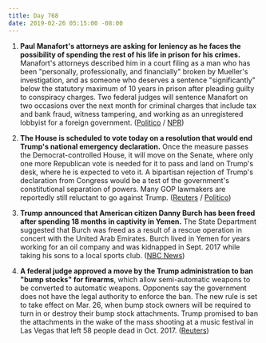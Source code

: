 ```yaml
---
title: Day 768
date: 2019-02-26 05:15:00 -08:00
---
```


1. **Paul Manafort's attorneys are asking for leniency as he faces the possibility of spending the rest of his life in prison for his crimes.** Manafort's attorneys described him in a court filing as a man who has been "personally, professionally, and financially" broken by Mueller's investigation, and as someone who deserves a sentence "significantly" below the statutory maximum of 10 years in prison after pleading guilty to conspiracy charges. Two federal judges will sentence Manafort on two occasions over the next month for criminal charges that include tax and bank fraud, witness tampering, and working as an unregistered lobbyist for a foreign government. ([Politico](https://www.politico.com/story/2019/02/25/paul-manafort-sentencing-1186562) / [NPR](https://www.npr.org/2019/02/26/698027383/manafort-seeks-leniency-in-sentencing))

2. **The House is scheduled to vote today on a resolution that would end Trump's national emergency declaration.** Once the measure passes the Democrat-controlled House, it will move on the Senate, where only one more Republican vote is needed for it to pass and land on Trump's desk, where he is expected to veto it. A bipartisan rejection of Trump's declaration from Congress would be a test of the government's constitutional separation of powers. Many GOP lawmakers are reportedly still reluctant to go against Trump. ([Reuters](https://www.reuters.com/article/us-usa-trump-congress-idUSKCN1QF0FX) / [Politico](https://www.politico.com/story/2019/02/25/trump-national-emergency-congress-1185589))

3. **Trump announced that American citizen Danny Burch has been freed after spending 18 months in captivity in Yemen.** The State Department suggested that Burch was freed as a result of a rescue operation in concert with the United Arab Emirates. Burch lived in Yemen for years working for an oil company and was kidnapped in Sept. 2017 while taking his sons to a local sports club. ([NBC News](https://www.nbcnews.com/politics/donald-trump/trump-says-danny-burch-american-held-captive-yemen-has-been-n976036))

4. **A federal judge approved a move by the Trump administration to ban "bump stocks" for firearms**, which allow semi-automatic weapons to be converted to automatic weapons. Opponents say the government does not have the legal authority to enforce the ban. The new rule is set to take effect on Mar. 26, when bump stock owners will be required to turn in or destroy their bump stock attachments. Trump promised to ban the attachments in the wake of the mass shooting at a music festival in Las Vegas that left 58 people dead in Oct. 2017. ([Reuters](https://www.aol.com/article/news/2019/02/26/judge-gives-green-light-to-donald-trumps-ban-on-gun-bump-stocks/23678081/))